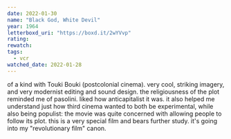 ```yaml
---
date: 2022-01-30
name: "Black God, White Devil"
year: 1964
letterboxd_uri: "https://boxd.it/2wYVvp"
rating: 
rewatch: 
tags:
  - vcr
watched_date: 2022-01-28
---
```


of a kind with Touki Bouki (postcolonial cinema). very cool, striking imagery, and very modernist editing and sound design. the religiousness of the plot reminded me of pasolini. liked how anticapitalist it was. it also helped me understand just how third cinema wanted to both be experimental, while also being populist: the movie was quite concerned with allowing people to follow its plot. this is a very special film and bears further study. it's going into my "revolutionary film" canon.
